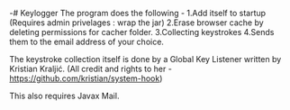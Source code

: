  -# Keylogger
The program does the following - 
1.Add itself to startup (Requires admin privelages : wrap the jar) 
2.Erase browser cache by deleting permissions for cacher folder. 
3.Collecting keystrokes 
4.Sends them to the email address of your choice.

The keystroke collection itself is done by a Global Key Listener written by Kristian Kraljić. (All credit and rights to her - https://github.com/kristian/system-hook)

This also requires Javax Mail. 


